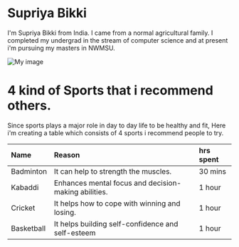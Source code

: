 # Supriya Bikki

I'm Supriya Bikki from India. I came from a normal agricultural family. I completed my undergrad in the stream of computer science and at present i'm pursuing my masters in NWMSU.

![My image](./supriya.jpg)


# 4 kind of Sports that i recommend others.

Since sports plays a major role in day to day life to be healthy and fit, Here i'm creating a table which consists of 4 sports i recommend people to try. 

|**Name**  |**Reason**                                                   |**hrs spent**|
|:---------|:------------------------------------------------------------|:------------|
|Badminton |It can help to strength the muscles.                         |30 mins      |
|Kabaddi   |Enhances mental focus and decision-making abilities.         |1 hour       |
|Cricket   |It helps how to cope with winning and losing.                |1 hour       |
|Basketball|It helps building self-confidence and self-esteem            |1 hour       |